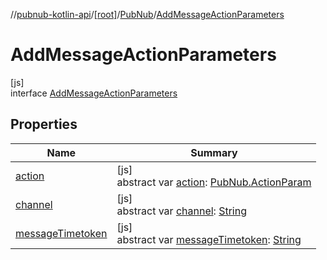 //[pubnub-kotlin-api](../../../../index.md)/[[root]](../../index.md)/[PubNub](../index.md)/[AddMessageActionParameters](index.md)

# AddMessageActionParameters

[js]\
interface [AddMessageActionParameters](index.md)

## Properties

| Name | Summary |
|---|---|
| [action](action.md) | [js]<br>abstract var [action](action.md): [PubNub.ActionParam](../-action-param/index.md) |
| [channel](channel.md) | [js]<br>abstract var [channel](channel.md): [String](https://kotlinlang.org/api/core/kotlin-stdlib/kotlin/-string/index.html) |
| [messageTimetoken](message-timetoken.md) | [js]<br>abstract var [messageTimetoken](message-timetoken.md): [String](https://kotlinlang.org/api/core/kotlin-stdlib/kotlin/-string/index.html) |
